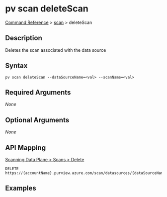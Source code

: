 # pv scan deleteScan
[Command Reference](../../../README.md#command-reference) > [scan](./main.md) > deleteScan

## Description
Deletes the scan associated with the data source

## Syntax
```
pv scan deleteScan --dataSourceName=<val> --scanName=<val>
```

## Required Arguments
*None*

## Optional Arguments
*None*

## API Mapping
[Scanning Data Plane > Scans > Delete](https://docs.microsoft.com/en-us/rest/api/purview/scanningdataplane/scans/delete)
```
DELETE https://{accountName}.purview.azure.com/scan/datasources/{dataSourceName}/scans/{scanName}
```

## Examples
```powershell

```